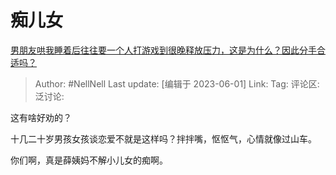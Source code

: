 # 痴儿女
[男朋友哄我睡着后往往要一个人打游戏到很晚释放压力，这是为什么？因此分手合适吗？](https://www.zhihu.com/question/597228825/answer/3053568578)

> Author: #NellNell
> Last update: [编辑于 2023-06-01]
> Link:
> Tag: 
> 评论区:
> 泛讨论:

这有啥好劝的？

十几二十岁男孩女孩谈恋爱不就是这样吗？拌拌嘴，怄怄气，心情就像过山车。

你们啊，真是薛姨妈不解小儿女的痴啊。